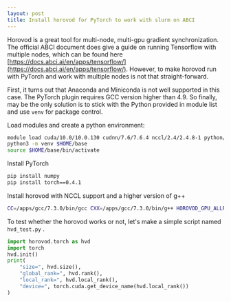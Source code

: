 ```yaml
---
layout: post
title: Install horovod for PyTorch to work with slurm on ABCI
---
```


Horovod is a great tool for multi-node, multi-gpu gradient synchronization. The official ABCI document does give a guide on running Tensorflow with multiple nodes, which can be found here [https://docs.abci.ai/en/apps/tensorflow/](https://docs.abci.ai/en/apps/tensorflow/).  However, to make horovod run with PyTorch and work with multiple nodes is not that straight-forward.

First, it turns out that Anaconda and Miniconda is not well supported in this case. The PyTorch plugin requires GCC version higher than 4.9. So finally, may be the only solution is to stick with the Python provided in module list and use `venv` for package control.

Load modules and create a python environment:
```bash
module load cuda/10.0/10.0.130 cudnn/7.6/7.6.4 nccl/2.4/2.4.8-1 python/3.6/3.6.5 openmpi/2.1.6
python3 -m venv $HOME/base
source $HOME/base/bin/activate
```

Install PyTorch
```bash
pip install numpy
pip install torch==0.4.1
```

Install horovod with NCCL support and a higher version of g++
```bash
CC=/apps/gcc/7.3.0/bin/gcc CXX=/apps/gcc/7.3.0/bin/g++ HOROVOD_GPU_ALLREDUCE=NCCL HOROVOD_NCCL_HOME=/apps/nccl/2.4.8-1/cuda10.0/lib pip install horovod
```

To test whether the horovod works or not, let's make a simple script named `hvd_test.py` .

```python
import horovod.torch as hvd
import torch
hvd.init()
print(
	"size=", hvd.size(),
	"global_rank=", hvd.rank(),
	"local_rank=", hvd.local_rank(),
	"device=", torch.cuda.get_device_name(hvd.local_rank())
)
```


<!--stackedit_data:
eyJoaXN0b3J5IjpbLTE0MDk4ODY1LC0zMzg4NzY3MTddfQ==
-->